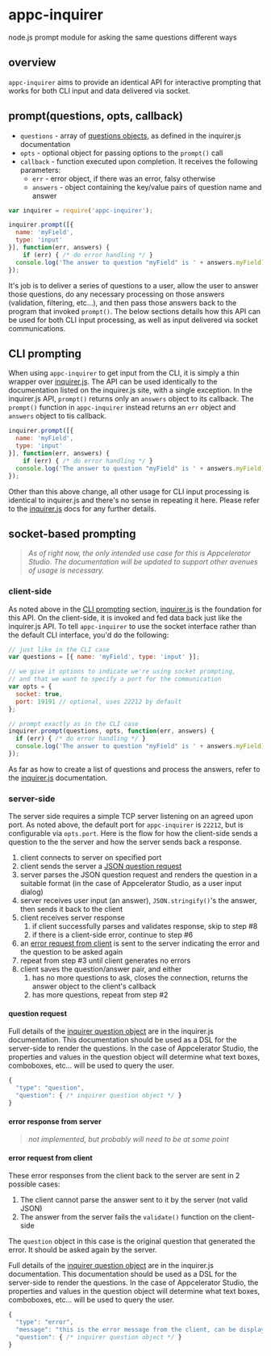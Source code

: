 # appc-inquirer

node.js prompt module for asking the same questions different ways

## overview

`appc-inquirer` aims to provide an identical API for interactive prompting that works for both CLI input and data delivered via socket.

## prompt(questions, opts, callback)

* `questions` - array of [questions objects](https://github.com/SBoudrias/Inquirer.js/#question), as defined in the inquirer.js documentation
* `opts` - optional object for passing options to the `prompt()` call
* `callback` - function executed upon completion. It receives the following parameters:
	* `err` - error object, if there was an error, falsy otherwise
	* `answers` - object containing the key/value pairs of question name and answer

```js
var inquirer = require('appc-inquirer');

inquirer.prompt([{ 
  name: 'myField', 
  type: 'input' 
}], function(err, answers) {
	if (err) { /* do error handling */ }
  console.log('The answer to question "myField" is ' + answers.myField);
});
```

It's job is to deliver a series of questions to a user, allow the user to answer those questions, do any necessary processing on those answers (validation, filtering, etc...), and then pass those answers back to the program that invoked `prompt()`. The below sections details how this API can be used for both CLI input processing, as well as input delivered via socket communications. 

## CLI prompting

When using `appc-inquirer` to get input from the CLI, it is simply a thin wrapper over [inquirer.js][]. The API can be used identically to the documentation listed on the inquirer.js site, with a single exception. In the inquirer.js API, `prompt()` returns only an `answers` object to its callback. The `prompt()` function in `appc-inquirer` instead returns an `err` object and `answers` object to tis callback. 

```js
inquirer.prompt([{ 
  name: 'myField', 
  type: 'input' 
}], function(err, answers) {
	if (err) { /* do error handling */ }
  console.log('The answer to question "myField" is ' + answers.myField);
});
```

Other than this above change, all other usage for CLI input processing is identical to inquirer.js and there's no sense in repeating it here. Please refer to the [inquirer.js][] docs for any further details.

## socket-based prompting

> _As of right now, the only intended use case for this is Appcelerator Studio. The documentation will be updated to support other avenues of usage is necessary._

### client-side

As noted above in the [CLI prompting](#cli-prompting) section, [inquirer.js][] is the foundation for this API. On the client-side, it is invoked and fed data back just like the inquirer.js API. To tell `appc-inquirer` to use the socket interface rather than the default CLI interface, you'd do the following:

```js
// just like in the CLI case 
var questions = [{ name: 'myField', type: 'input' }];

// we give it options to indicate we're using socket prompting,
// and that we want to specify a port for the communication
var opts = { 
  socket: true,
  port: 19191 // optional, uses 22212 by default
};

// prompt exactly as in the CLI case
inquirer.prompt(questions, opts, function(err, answers) {
  if (err) { /* do error handling */ }
  console.log('The answer to question "myField" is ' + answers.myField);
});
``` 

As far as how to create a list of questions and process the answers, refer to the [inquirer.js][] documentation.

### server-side

The server side requires a simple TCP server listening on an agreed upon port. As noted above, the default port for `appc-inquirer` is `22212`, but is configurable via `opts.port`. Here is the flow for how the client-side sends a question to the the server and how the server sends back a response.

1. client connects to server on specified port
2. client sends the server a [JSON question request](#question-request)
3. server parses the JSON question request and renders the question in a suitable format (in the case of Appcelerator Studio, as a user input dialog)
4. server receives user input (an answer), `JSON.stringify()`'s the answer, then sends it back to the client
5. client receives server response
    1. if client successfully parses and validates response, skip to step #8
    2. if there is a client-side error, continue to step #6
6. an [error request from client](#error-request-from-client) is sent to the server indicating the error and the question to be asked again
7. repeat from step #3 until client generates no errors
8. client saves the question/answer pair, and either
    1. has no more questions to ask, closes the connection, returns the answer object to the client's callback
    2. has more questions, repeat from step #2


#### question request

Full details of the [inquirer question object](https://github.com/SBoudrias/Inquirer.js/#question) are in the inquirer.js documentation. This documentation should be used as a DSL for the server-side to render the questions. In the case of Appcelerator Studio, the properties and values in the question object will determine what text boxes, comboboxes, etc... will be used to query the user.

```js
{
  "type": "question",
  "question": { /* inquirer question object */ }
}
```

#### error response from server

> _not implemented, but probably will need to be at some point_

#### error request from client

These error responses from the client back to the server are sent in 2 possible cases:

1. The client cannot parse the answer sent to it by the server (not valid JSON)
2. The answer from the server fails the `validate()` function on the client-side

The `question` object in this case is the original question that generated the error. It should be asked again by the server. 

Full details of the [inquirer question object](https://github.com/SBoudrias/Inquirer.js/#question) are in the inquirer.js documentation. This documentation should be used as a DSL for the server-side to render the questions. In the case of Appcelerator Studio, the properties and values in the question object will determine what text boxes, comboboxes, etc... will be used to query the user.

```js
{
  "type": "error",
  "message": "this is the error message from the client, can be displayed to user",
  "question": { /* inquirer question object */ }
}
```


[inquirer.js]: https://github.com/SBoudrias/Inquirer.js/